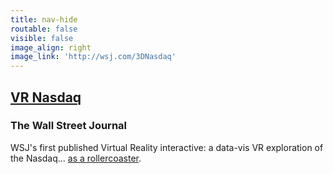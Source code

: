 ```yaml
---
title: nav-hide
routable: false
visible: false
image_align: right
image_link: 'http://wsj.com/3DNasdaq'
---
```


## [VR Nasdaq](http://wsj.com/3DNasdaq)
### The Wall Street Journal

WSJ's first published Virtual Reality interactive: a data-vis VR exploration of the Nasdaq... [as a rollercoaster](http://wsj.com/3DNasdaq).

<!-- No longer are you a _slave to your CMS_. Grav **empowers** you to create anything from a [simple one-page site](#), to a [beautiful blog](#), to a powerful and feature-rich [product site](#), to pretty much anything you can dream up! -->
